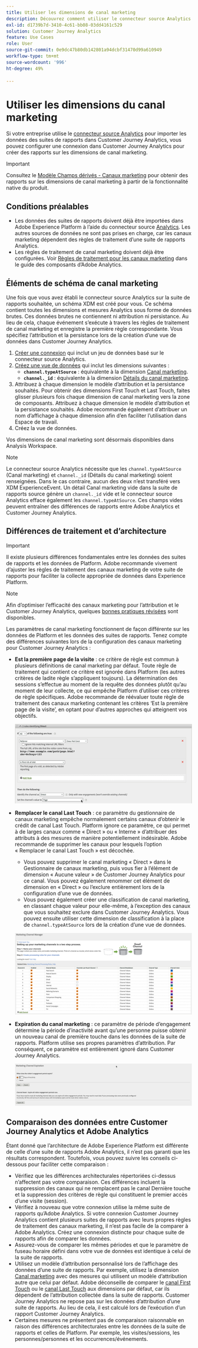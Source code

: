 ```yaml
---
title: Utiliser les dimensions de canal marketing
description: Découvrez comment utiliser le connecteur source Analytics pour importer des règles de traitement des canaux marketing dans Adobe Experience Platform.
exl-id: d1739b7d-3410-4c61-bb08-03dd4161c529
solution: Customer Journey Analytics
feature: Use Cases
role: User
source-git-commit: 0e9dc47b80db142801a94dcbf31470d99a610949
workflow-type: tm+mt
source-wordcount: '996'
ht-degree: 49%

---
```


# Utiliser les dimensions du canal marketing

Si votre entreprise utilise le [connecteur source Analytics](https://experienceleague.adobe.com/fr/docs/experience-platform/sources/connectors/adobe-applications/analytics) pour importer les données des suites de rapports dans Customer Journey Analytics, vous pouvez configurer une connexion dans Customer Journey Analytics pour créer des rapports sur les dimensions de canal marketing.

>[!IMPORTANT]
>
>Consultez le [Modèle Champs dérivés - Canaux marketing](/help/data-views/derived-fields/derived-fields.md#marketing-channels) pour obtenir des rapports sur les dimensions de canal marketing à partir de la fonctionnalité native du produit.
>


## Conditions préalables

* Les données des suites de rapports doivent déjà être importées dans Adobe Experience Platform à l’aide du connecteur source [Analytics](https://experienceleague.adobe.com/fr/docs/experience-platform/sources/connectors/adobe-applications/analytics). Les autres sources de données ne sont pas prises en charge, car les canaux marketing dépendent des règles de traitement d’une suite de rapports Analytics.
* Les règles de traitement de canal marketing doivent déjà être configurées. Voir [Règles de traitement pour les canaux marketing](https://experienceleague.adobe.com/fr/docs/analytics/admin/admin-tools/manage-report-suites/edit-report-suite/marketing-channels/c-rules) dans le guide des composants d’Adobe Analytics.

## Éléments de schéma de canal marketing

Une fois que vous avez établi le connecteur source Analytics sur la suite de rapports souhaitée, un schéma XDM est créé pour vous. Ce schéma contient toutes les dimensions et mesures Analytics sous forme de données brutes. Ces données brutes ne contiennent ni attribution ni persistance. Au lieu de cela, chaque événement s’exécute à travers les règles de traitement de canal marketing et enregistre la première règle correspondante. Vous spécifiez l’attribution et la persistance lors de la création d’une vue de données dans Customer Journey Analytics.

1. [Créer une connexion](/help/connections/create-connection.md) qui inclut un jeu de données basé sur le connecteur source Analytics.
2. [Créez une vue de données](/help/data-views/create-dataview.md) qui inclut les dimensions suivantes :
   * **`channel.typeAtSource`** : équivalente à la dimension [Canal marketing](https://experienceleague.adobe.com/fr/docs/analytics/components/dimensions/marketing-channel).
   * **`channel._id`** : équivalente à la dimension [Détails du canal marketing](https://experienceleague.adobe.com/fr/docs/analytics/components/dimensions/marketing-detail).
3. Attribuez à chaque dimension le modèle d’attribution et la persistance souhaités. Pour obtenir des dimensions First Touch et Last Touch, faites glisser plusieurs fois chaque dimension de canal marketing vers la zone de composants. Attribuez à chaque dimension le modèle d’attribution et la persistance souhaités. Adobe recommande également d’attribuer un nom d’affichage à chaque dimension afin d’en faciliter l’utilisation dans Espace de travail.
4. Créez la vue de données.

Vos dimensions de canal marketing sont désormais disponibles dans Analysis Workspace.

>[!NOTE]
>
> Le connecteur source Analytics nécessite que les `channel.typeAtSource` (Canal marketing) et `channel._id` (Détails du canal marketing) soient renseignées. Dans le cas contraire, aucun des deux n’est transféré vers XDM ExperienceEvent. Un détail Canal marketing vide dans la suite de rapports source génère un `channel._id` vide et le connecteur source Analytics efface également les `channel.typeAtSource`. Ces champs vides peuvent entraîner des différences de rapports entre Adobe Analytics et Customer Journey Analytics.

## Différences de traitement et d’architecture

>[!IMPORTANT]
>
>Il existe plusieurs différences fondamentales entre les données des suites de rapports et les données de Platform. Adobe recommande vivement d’ajuster les règles de traitement des canaux marketing de votre suite de rapports pour faciliter la collecte appropriée de données dans Experience Platform.

>[!NOTE]
>
>Afin d’optimiser l’efficacité des canaux marketing pour l’attribution et le Customer Journey Analytics, quelques [bonnes pratiques révisées](https://experienceleague.adobe.com/fr/docs/analytics/components/marketing-channels/mchannel-best-practices) sont disponibles.

Les paramètres de canal marketing fonctionnent de façon différente sur les données de Platform et les données des suites de rapports. Tenez compte des différences suivantes lors de la configuration des canaux marketing pour Customer Journey Analytics :

* **Est la première page de la visite** : ce critère de règle est commun à plusieurs définitions de canal marketing par défaut. Toute règle de traitement qui contient ce critère est ignorée dans Platform (les autres critères de ladite règle s’appliquent toujours). La détermination des sessions s’effectue au moment de la requête des données plutôt qu’au moment de leur collecte, ce qui empêche Platform d’utiliser ces critères de règle spécifiques. Adobe recommande de réévaluer toute règle de traitement des canaux marketing contenant les critères ‘Est la première page de la visite’, en optant pour d’autres approches qui atteignent vos objectifs.

  ![Première page de la visite](../assets/first-page-of-visit.png)

* **Remplacer le canal Last Touch** : ce paramètre du gestionnaire de canaux marketing empêche normalement certains canaux d’obtenir le crédit de canal Last Touch. Platform ignore ce paramètre, ce qui permet à de larges canaux comme « Direct » ou « Interne » d’attribuer des attributs à des mesures de manière potentiellement indésirable. Adobe recommande de supprimer les canaux pour lesquels l’option « Remplacer le canal Last Touch » est décochée.
   * Vous pouvez supprimer le canal marketing « Direct » dans le Gestionnaire de canaux marketing, puis vous fier à l’élément de dimension « Aucune valeur » de Customer Journey Analytics pour ce canal. Vous pouvez également renommer cet élément de dimension en « Direct » ou l’exclure entièrement lors de la configuration d’une vue de données.
   * Vous pouvez également créer une classification de canal marketing, en classant chaque valeur pour elle-même, à l’exception des canaux que vous souhaitez exclure dans Customer Journey Analytics. Vous pouvez ensuite utiliser cette dimension de classification à la place de `channel.typeAtSource` lors de la création d’une vue de données.

  ![Remplacer le canal Last Touch](../assets/override-last-touch-channel.png)

* **Expiration du canal marketing** : ce paramètre de période d’engagement détermine la période d’inactivité avant qu’une personne puisse obtenir un nouveau canal de première touche dans les données de la suite de rapports. Platform utilise ses propres paramètres d’attribution. Par conséquent, ce paramètre est entièrement ignoré dans Customer Journey Analytics.

  ![Expiration du canal marketing](../assets/marketing-channel-expiration.png)

## Comparaison des données entre Customer Journey Analytics et Adobe Analytics

Étant donné que l’architecture de Adobe Experience Platform est différente de celle d’une suite de rapports Adobe Analytics, il n’est pas garanti que les résultats correspondent. Toutefois, vous pouvez suivre les conseils ci-dessous pour faciliter cette comparaison :

* Vérifiez que les différences architecturales répertoriées ci-dessus n’affectent pas votre comparaison. Ces différences incluent la suppression des canaux qui ne remplacent pas le canal Dernière touche et la suppression des critères de règle qui constituent le premier accès d’une visite (session).
* Vérifiez à nouveau que votre connexion utilise la même suite de rapports qu’Adobe Analytics. Si votre connexion Customer Journey Analytics contient plusieurs suites de rapports avec leurs propres règles de traitement des canaux marketing, il n’est pas facile de la comparer à Adobe Analytics. Créez une connexion distincte pour chaque suite de rapports afin de comparer les données.
* Assurez-vous de comparer les mêmes périodes et que le paramètre de fuseau horaire défini dans votre vue de données est identique à celui de la suite de rapports.
* Utilisez un modèle d’attribution personnalisé lors de l’affichage des données d’une suite de rapports. Par exemple, utilisez la dimension [Canal marketing](https://experienceleague.adobe.com/fr/docs/analytics/components/dimensions/marketing-channel) avec des mesures qui utilisent un modèle d’attribution autre que celui par défaut. Adobe déconseille de comparer le [canal First Touch](https://experienceleague.adobe.com/fr/docs/analytics/components/dimensions/first-touch-channel) ou le [canal Last Touch](https://experienceleague.adobe.com/fr/docs/analytics/components/dimensions/last-touch-channel) aux dimensions par défaut, car ils dépendent de l’attribution collectée dans la suite de rapports. Customer Journey Analytics ne repose pas sur les données d’attribution d’une suite de rapports. Au lieu de cela, il est calculé lors de l’exécution d’un rapport Customer Journey Analytics.
* Certaines mesures ne présentent pas de comparaison raisonnable en raison des différences architecturales entre les données de la suite de rapports et celles de Platform. Par exemple, les visites/sessions, les personnes/personnes et les occurrences/événements.
